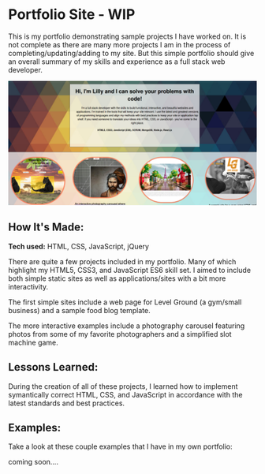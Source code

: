 


# Portfolio Site - WIP
This is my portfolio demonstrating sample projects I have worked on. It is not complete as there are many more projects I am in the process of completing/updating/adding to my site. But this simple portfolio should give an overall summary of my skills and experience as a full stack web developer.

<!-- **Link to project:** http://recruiters-love-seeing-live-demos.com/ -->

![Portfolio Site Preview](https://github.com/lpercivalDEV/Portfolio-Site/blob/master/portfolio-site-preview.png)

## How It's Made:

**Tech used:** HTML, CSS, JavaScript, jQuery

There are quite a few projects included in my portfolio. Many of which highlight my HTML5, CSS3, and JavaScript ES6 skill set. I aimed to include both simple static sites as well as applications/sites with a bit more interactivity.

The first simple sites include a web page for Level Ground (a gym/small business) and a sample food blog template.

The more interactive examples include a photography carousel featuring photos from some of my favorite photographers and a simplified slot machine game.


## Lessons Learned:

During the creation of all of these projects, I learned how to implement symantically correct HTML, CSS, and JavaScript in accordance with the latest standards and best practices.

## Examples:
Take a look at these couple examples that I have in my own portfolio:

coming soon....

